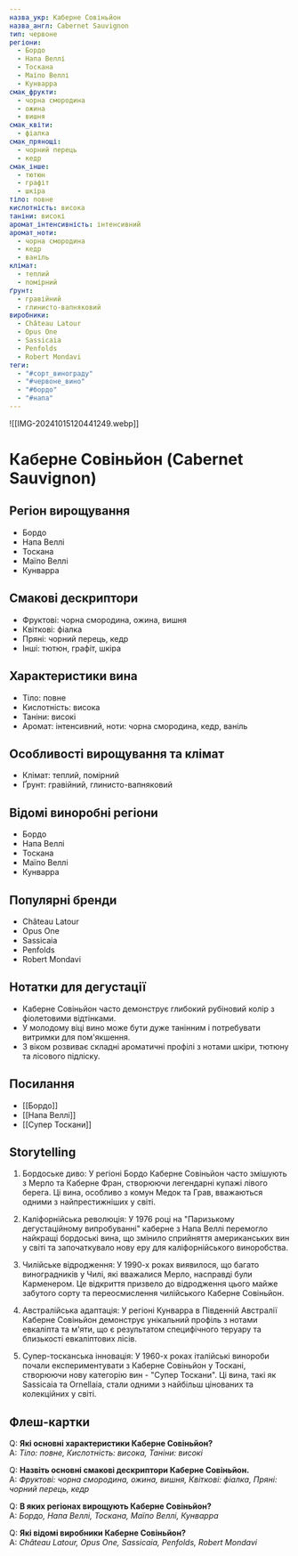 ```yaml
---
назва_укр: Каберне Совіньйон
назва_англ: Cabernet Sauvignon
тип: червоне
регіони:
  - Бордо
  - Напа Веллі
  - Тоскана
  - Маїпо Веллі
  - Кунварра
смак_фрукти:
  - чорна смородина
  - ожина
  - вишня
смак_квіти:
  - фіалка
смак_прянощі:
  - чорний перець
  - кедр
смак_інше:
  - тютюн
  - графіт
  - шкіра
тіло: повне
кислотність: висока
таніни: високі
аромат_інтенсивність: інтенсивний
аромат_ноти:
  - чорна смородина
  - кедр
  - ваніль
клімат:
  - теплий
  - помірний
ґрунт:
  - гравійний
  - глинисто-вапняковий
виробники:
  - Château Latour
  - Opus One
  - Sassicaia
  - Penfolds
  - Robert Mondavi
теги:
  - "#сорт_винограду"
  - "#червоне_вино"
  - "#бордо"
  - "#напа"
---
```

![[IMG-20241015120441249.webp]]
# Каберне Совіньйон (Cabernet Sauvignon)

## Регіон вирощування
- Бордо
- Напа Веллі
- Тоскана
- Маїпо Веллі
- Кунварра

## Смакові дескриптори
- Фруктові: чорна смородина, ожина, вишня
- Квіткові: фіалка
- Пряні: чорний перець, кедр
- Інші: тютюн, графіт, шкіра

## Характеристики вина
- Тіло: повне
- Кислотність: висока
- Таніни: високі
- Аромат: інтенсивний, ноти: чорна смородина, кедр, ваніль

## Особливості вирощування та клімат
- Клімат: теплий, помірний
- Ґрунт: гравійний, глинисто-вапняковий

## Відомі виноробні регіони
- Бордо
- Напа Веллі
- Тоскана
- Маїпо Веллі
- Кунварра

## Популярні бренди
- Château Latour
- Opus One
- Sassicaia
- Penfolds
- Robert Mondavi

## Нотатки для дегустації
- Каберне Совіньйон часто демонструє глибокий рубіновий колір з фіолетовими відтінками.
- У молодому віці вино може бути дуже танінним і потребувати витримки для пом'якшення.
- З віком розвиває складні ароматичні профілі з нотами шкіри, тютюну та лісового підліску.

## Посилання
- [[Бордо]]
- [[Напа Веллі]]
- [[Супер Тоскани]]

## Storytelling
1. Бордоське диво: У регіоні Бордо Каберне Совіньйон часто змішують з Мерло та Каберне Фран, створюючи легендарні купажі лівого берега. Ці вина, особливо з комун Медок та Грав, вважаються одними з найпрестижніших у світі.

2. Каліфорнійська революція: У 1976 році на "Паризькому дегустаційному випробуванні" каберне з Напа Веллі перемогло найкращі бордоські вина, що змінило сприйняття американських вин у світі та започаткувало нову еру для каліфорнійського виноробства.

3. Чилійське відродження: У 1990-х роках виявилося, що багато виноградників у Чилі, які вважалися Мерло, насправді були Карменером. Це відкриття призвело до відродження цього майже забутого сорту та переосмислення чилійського Каберне Совіньйон.

4. Австралійська адаптація: У регіоні Кунварра в Південній Австралії Каберне Совіньйон демонструє унікальний профіль з нотами евкаліпта та м'яти, що є результатом специфічного теруару та близькості евкаліптових лісів.

5. Супер-тосканська інновація: У 1960-х роках італійські винороби почали експериментувати з Каберне Совіньйон у Тоскані, створюючи нову категорію вин - "Супер Тоскани". Ці вина, такі як Sassicaia та Ornellaia, стали одними з найбільш цінованих та колекційних у світі.
## Флеш-картки
Q: **Які основні характеристики Каберне Совіньйон?**  
A: *Тіло: повне, Кислотність: висока, Таніни: високі*

Q: **Назвіть основні смакові дескриптори Каберне Совіньйон.**  
A: *Фруктові: чорна смородина, ожина, вишня, Квіткові: фіалка, Пряні: чорний перець, кедр*

Q: **В яких регіонах вирощують Каберне Совіньйон?**  
A: *Бордо, Напа Веллі, Тоскана, Маїпо Веллі, Кунварра*

Q: **Які відомі виробники Каберне Совіньйон?**  
A: *Château Latour, Opus One, Sassicaia, Penfolds, Robert Mondavi*